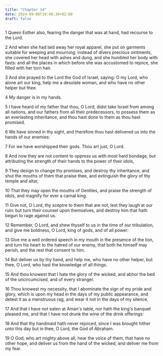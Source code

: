 ```yaml
---
title: "Chapter 14"
date: 2024-09-06T18:40:39+02:00
draft: false
---
```




1 Queen Esther also, fearing the danger that was at hand, had recourse to the Lord.

2 And when she had laid away her royal apparel, she put on garments suitable for weeping and mourning: instead of divers precious ointments, she covered her head with ashes and dung, and she humbled her body with fasts: and all the places in which before she was accustomed to rejoice, she filled with her torn hair.

3 And she prayed to the Lord the God of Israel, saying: O my Lord, who alone art our king, help me a desolate woman, and who have no other helper but thee.

4 My danger is in my hands.

5 I have heard of my father that thou, O Lord, didst take Israel from among all nations, and our fathers from all their predecessors, to possess them as an everlasting inheritance, and thou hast done to them as thou hast promised.

6 We have sinned in thy sight, and therefore thou hast delivered us into the hands of our enemies:

7 For we have worshipped their gods. Thou art just, O Lord.

8 And now they are not content to oppress us with most hard bondage, but attributing the strength of their hands to the power of their idols,

9 They design to change thy promises, and destroy thy inheritance, and shut the mouths of them that praise thee, and extinguish the glory of thy temple and altar,

10 That they may open the mouths of Gentiles, and praise the strength of idols, and magnify for ever a carnal king.

11 Give not, O Lord, thy sceptre to them that are not, lest they laugh at our ruin: but turn their counsel upon themselves, and destroy him that hath begun to rage against us.

12 Remember, O Lord, and shew thyself to us in the time of our tribulation, and give me boldness, O Lord, king of gods, and of all power:

13 Give me a well ordered speech in my mouth in the presence of the lion, and turn his heart to the hatred of our enemy, that both he himself may perish, and the rest that consent to him.

14 But deliver us by thy hand, and help me, who have no other helper, but thee, O Lord, who hast the knowledge of all things.

15 And thou knowest that I hate the glory of the wicked, and abhor the bed of the uncircumcised, and of every stranger.

16 Thou knowest my necessity, that I abominate the sign of my pride and glory, which is upon my head in the days of my public appearance, and detest it as a menstruous rag, and wear it not in the days of my silence,

17 And that I have not eaten at Aman's table, nor hath the king's banquet pleased me, and that I have not drunk the wine of the drink offerings:

18 And that thy handmaid hath never rejoiced, since I was brought hither unto this day but in thee, O Lord, the God of Abraham.

19 O God, who art mighty above all, hear the voice of them, that have no other hope, and deliver us from the hand of the wicked, and deliver me from my fear.

